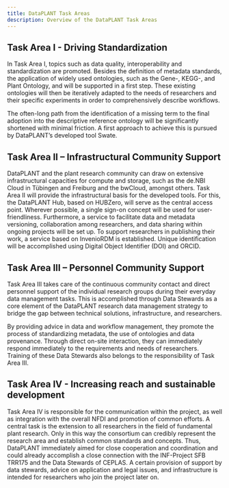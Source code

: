 ```yaml
---
title: DataPLANT Task Areas
description: Overview of the DataPLANT Task Areas
---
```


## Task Area I - Driving Standardization

In Task Area I, topics such as data quality, interoperability and standardization are promoted.
Besides the definition of metadata standards, the application of widely used ontologies, such as the Gene-, KEGG-, and Plant Ontology, and will be supported in a first step.
These existing ontologies will then be iteratively adapted to the needs of researchers and their specific experiments in order to comprehensively describe workflows.

The often-long path from the identification of a missing term to the final adoption into the descriptive reference ontology will be significantly shortened with minimal friction.
A first approach to achieve this is pursued by DataPLANT’s developed tool Swate.

## Task Area II – Infrastructural Community Support

DataPLANT and the plant research community can draw on extensive infrastructural capacities for compute and storage, such as the de.NBI Cloud in Tübingen and Freiburg and the bwCloud, amongst others.
Task Area II will provide the infrastructural basis for the developed tools.
For this, the DataPLANT Hub, based on HUBZero, will serve as the central access point.
Wherever possible, a single sign-on concept will be used for user-friendliness.
Furthermore, a service to facilitate data and metadata versioning, collaboration among researchers, and data sharing within ongoing projects will be set up.
To support researchers in publishing their work, a service based on InvenioRDM is established.
Unique identification will be accomplished using Digital Object Identifier (DOI) and ORCID.

## Task Area III – Personnel Community Support

Task Area III takes care of the continuous community contact and direct personnel support of the individual research groups during their everyday data management tasks.
This is accomplished through Data Stewards as a core element of the DataPLANT research data management strategy to bridge the gap between technical solutions, infrastructure, and researchers.

By providing advice in data and workflow management, they promote the process of standardizing metadata, the use of ontologies and data provenance.
Through direct on-site interaction, they can immediately respond immediately to the requirements and needs of researchers.
Training of these Data Stewards also belongs to the responsibility of Task Area III.

## Task Area IV - Increasing reach and sustainable development

Task Area IV is responsible for the communication within the project, as well as integration with the overall NFDI and promotion of common efforts.
A central task is the extension to all researchers in the field of fundamental plant research.
Only in this way the consortium can credibly represent the research area and establish common standards and concepts.
Thus, DataPLANT immediately aimed for close cooperation and coordination and could already accomplish a close connection with the INF-Project SFB TRR175 and the Data Stewards of CEPLAS.
A certain provision of support by data stewards, advice on application and legal issues, and infrastructure is intended for researchers who join the project later on.

